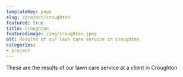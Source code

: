 ```yaml
---
templateKey: page
slug: /project/croughton
featured: true
title: Croughton
featuredimage: /img/croughton.jpeg
alt: Results of our lawn care service in Croughton
categories:
- project
---
```

These are the results of our lawn care service at a client in Croughton


